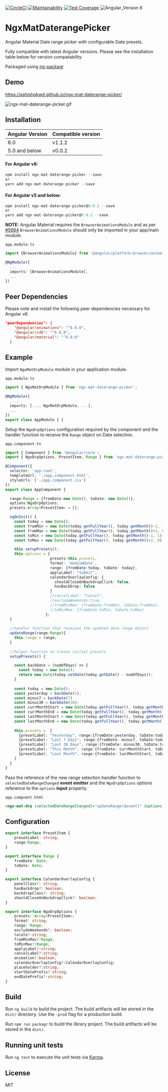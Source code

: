[![CircleCI](https://circleci.com/gh/ashishgkwd/ngx-mat-daterange-picker.svg?style=shield)](https://circleci.com/gh/ashishgkwd/ngx-mat-daterange-picker) [![Maintainability](https://api.codeclimate.com/v1/badges/2b0d09a866f6d2ed139c/maintainability)](https://codeclimate.com/github/ashishgkwd/ngx-mat-daterange-picker/maintainability)
[![Test Coverage](https://api.codeclimate.com/v1/badges/2b0d09a866f6d2ed139c/test_coverage)](https://codeclimate.com/github/ashishgkwd/ngx-mat-daterange-picker/test_coverage) 
![Angular_Version 6](https://img.shields.io/badge/Angular%20Version-6-brightgreen.svg)

# NgxMatDaterangePicker

Angular Material Date range picker with configurable Date presets.

Fully compatible with latest Angular versions.
Please see the installation table below for version compatability.

Packaged using [ng-packagr](http://spektrakel.de/ng-packagr/)

## Demo

https://ashishgkwd.github.io/ngx-mat-daterange-picker/

![ngx-mat-daterange-picker.gif](https://raw.githubusercontent.com/ashishgkwd/ngx-mat-daterange-picker/master/src/assets/img/ngx-mat-daterange-picker.gif)


## Installation 

Angular Version | Compatible version
---|---
6.0 | v1.1.2
5.0 and below | v0.0.2

#### For Angular v6:
```javascript
npm install ngx-mat-daterange-picker --save
or
yarn add ngx-mat-daterange-picker --save
```

#### For Angular v5 and below:
```javascript
npm install ngx-mat-daterange-picker@0.0.2 --save
or
yarn add ngx-mat-daterange-picker@0.0.2 --save
```

**NOTE:** Angular Material requires the `BrowserAnimationsModule` and 
 as per [#5684](https://github.com/angular/angular-cli/issues/5684) `BrowserAnimationsModule` should only be imported in your app/main module.  

`app.module.ts`   
```typescript
import {BrowserAnimationsModule} from '@angular/platform-browser/animations';

@NgModule({
  ...
  imports: [BrowserAnimationsModule],
  ...
})
```

## Peer Dependencies

Please note and install the following peer dependencies necessary for Angular v6

```json
"peerDependencies": {
    "@angular/animations": "^6.0.0",
    "@angular/cdk": "^6.0.0",
    "@angular/material": "^6.0.0"
  }
```

## Example

Import `NgxMatDrpModule` module in your application module.

`app.module.ts`
```typescript
import { NgxMatDrpModule } from 'ngx-mat-daterange-picker';

@NgModule({
  ...,
  imports: [..., NgxMatDrpModule, ...],
  ...
})
export class AppModule { }
```

Setup the `NgxDrpOptions` configuration required by the component and the handler function to receive the `Range` object on Date selection.

`app.component.ts`
```typescript
import { Component } from '@angular/core';
import { NgxDrpOptions, PresetItem, Range } from 'ngx-mat-daterange-picker';

@Component({
  selector: 'app-root',
  templateUrl: './app.component.html',
  styleUrls: ['./app.component.css']
})
export class AppComponent {

  range:Range = {fromDate:new Date(), toDate: new Date()};
  options:NgxDrpOptions;
  presets:Array<PresetItem> = [];

  ngOnInit() {
    const today = new Date();
    const fromMin = new Date(today.getFullYear(), today.getMonth()-2, 1);
    const fromMax = new Date(today.getFullYear(), today.getMonth()+1, 0);
    const toMin = new Date(today.getFullYear(), today.getMonth()-1, 1);
    const toMax = new Date(today.getFullYear(), today.getMonth()+2, 0);

    this.setupPresets();
    this.options = {
                    presets:this.presets,
                    format: 'mediumDate',
                    range: {fromDate:today, toDate: today},
                    applyLabel: "Submit",
                    calendarOverlayConfig: {
                      shouldCloseOnBackdropClick: false,
                      hasBackDrop: false
                    }
                    //cancelLabel: "Cancel",
                    //excludeWeekends:true,
                    //fromMinMax: {fromDate:fromMin, toDate:fromMax},
                    //toMinMax: {fromDate:toMin, toDate:toMax}
                  };
  }
  
  //handler function that receives the updated date range object
  updateRange(range:Range){
    this.range = range;
  }  
  
  //helper function to create initial presets
  setupPresets() {

    const backDate = (numOfDays) => {
      const today = new Date();
      return new Date(today.setDate(today.getDate() - numOfDays));
    }
    
    const today = new Date();
    const yesterday = backDate(1);
    const minus7 = backDate(7)
    const minus30 = backDate(30);
    const currMonthStart = new Date(today.getFullYear(), today.getMonth(), 1);
    const currMonthEnd = new Date(today.getFullYear(), today.getMonth()+1, 0);
    const lastMonthStart = new Date(today.getFullYear(), today.getMonth()-1, 1);
    const lastMonthEnd = new Date(today.getFullYear(), today.getMonth(), 0);
    
    this.presets =  [
      {presetLabel: "Yesterday", range:{fromDate:yesterday, toDate:today}},
      {presetLabel: "Last 7 Days", range:{fromDate: minus7, toDate:today}},
      {presetLabel: "Last 30 Days", range:{fromDate: minus30, toDate:today}},
      {presetLabel: "This Month", range:{fromDate: currMonthStart, toDate:currMonthEnd}},
      {presetLabel: "Last Month", range:{fromDate: lastMonthStart, toDate:lastMonthEnd}}
    ]
  }
}
```

Pass the reference of the new range selection handler function to `selectedDateRangeChanged` **event emitter** and the `NgxDrpOptions` options reference to the `options` **input** property.

`app.compnent.html`
```html
<ngx-mat-drp (selectedDateRangeChanged)="updateRange($event)" [options]="options"></ngx-mat-drp>
```

## Configuration

```typescript
export interface PresetItem {
    presetLabel: string;
    range:Range;
}

export interface Range {
    fromDate: Date;
    toDate: Date;
}

export interface CalendarOverlayConfig {
    panelClass?: string;
    hasBackdrop?: boolean;
    backdropClass?: string;
    shouldCloseOnBackdropClick?: boolean;
}

export interface NgxDrpOptions {
    presets: Array<PresetItem>;
    format: string;
    range: Range;
    excludeWeekends?: boolean;
    locale?:string;
    fromMinMax?:Range;
    toMinMax?:Range;
    applyLabel?:string;
    cancelLabel?:string;
    animation?:boolean;
    calendarOverlayConfig?:CalendarOverlayConfig;
    placeholder?:string;
    startDatePrefix?:string;
    endDatePrefix?:string;
}
```

## Build

Run `ng build` to build the project. The build artifacts will be stored in the `dist/` directory. Use the `-prod` flag for a production build.

Run `npm run packagr` to build the library project. The build artifacts will be stored in the `dist/`. 

## Running unit tests

Run `ng test` to execute the unit tests via [Karma](https://karma-runner.github.io).


## License

MIT
